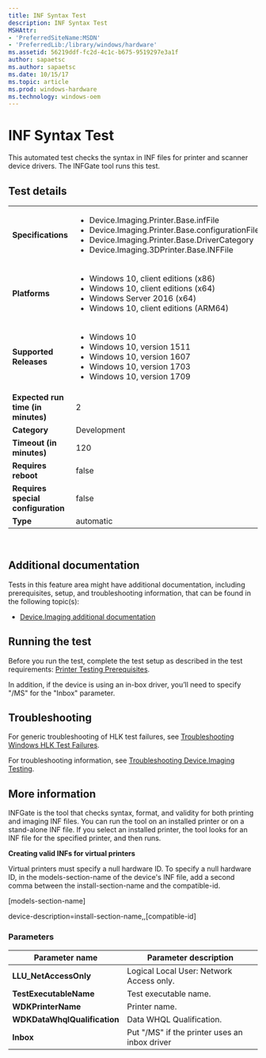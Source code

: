 ```yaml
---
title: INF Syntax Test
description: INF Syntax Test
MSHAttr:
- 'PreferredSiteName:MSDN'
- 'PreferredLib:/library/windows/hardware'
ms.assetid: 56219ddf-fc2d-4c1c-b675-9519297e3a1f
author: sapaetsc
ms.author: sapaetsc
ms.date: 10/15/17
ms.topic: article
ms.prod: windows-hardware
ms.technology: windows-oem
---
```


# <span id="p_hlk_test.7f8c935b-a57a-4e9f-a49a-d58165e7eb83"></span>INF Syntax Test


This automated test checks the syntax in INF files for printer and scanner device drivers. The INFGate tool runs this test.

## Test details
|||
|---|---|
| **Specifications**  | <ul><li>Device.Imaging.Printer.Base.infFile</li><li>Device.Imaging.Printer.Base.configurationFiles</li><li>Device.Imaging.Printer.Base.DriverCategory</li><li>Device.Imaging.3DPrinter.Base.INFFile</li></ul> |  
| **Platforms**   | <ul><li>Windows 10, client editions (x86)</li><li>Windows 10, client editions (x64)</li><li>Windows Server 2016 (x64)</li><li>Windows 10, client editions (ARM64)</li></ul> |
| **Supported Releases** | <ul><li>Windows 10</li><li>Windows 10, version 1511</li><li>Windows 10, version 1607</li><li>Windows 10, version 1703</li><li>Windows 10, version 1709</li></ul> |
|**Expected run time (in minutes)**| 2 |
|**Category**| Development |
|**Timeout (in minutes)**| 120 |
|**Requires reboot**| false |
|**Requires special configuration**| false |
|**Type**| automatic |

 

## <span id="Additional_documentation"></span><span id="additional_documentation"></span><span id="ADDITIONAL_DOCUMENTATION"></span>Additional documentation


Tests in this feature area might have additional documentation, including prerequisites, setup, and troubleshooting information, that can be found in the following topic(s):

-   [Device.Imaging additional documentation](device-imaging-additional-documentation.md)

## <span id="Running_the_test"></span><span id="running_the_test"></span><span id="RUNNING_THE_TEST"></span>Running the test


Before you run the test, complete the test setup as described in the test requirements: [Printer Testing Prerequisites](printer-testing-prerequisites.md).

In addition, if the device is using an in-box driver, you’ll need to specify "/MS" for the "Inbox" parameter.

## <span id="Troubleshooting"></span><span id="troubleshooting"></span><span id="TROUBLESHOOTING"></span>Troubleshooting


For generic troubleshooting of HLK test failures, see [Troubleshooting Windows HLK Test Failures](..\user\troubleshooting-windows-hlk-test-failures.md).

For troubleshooting information, see [Troubleshooting Device.Imaging Testing](troubleshooting-deviceimaging-testing.md).

## <span id="More_information"></span><span id="more_information"></span><span id="MORE_INFORMATION"></span>More information


INFGate is the tool that checks syntax, format, and validity for both printing and imaging INF files. You can run the tool on an installed printer or on a stand-alone INF file. If you select an installed printer, the tool looks for an INF file for the specified printer, and then runs.

**Creating valid INFs for virtual printers**

Virtual printers must specify a null hardware ID. To specify a null hardware ID, in the models-section-name of the device's INF file, add a second comma between the install-section-name and the compatible-id.

\[models-section-name\]

device-description=install-section-name,,\[compatible-id\]

### <span id="Parameters"></span><span id="parameters"></span><span id="PARAMETERS"></span>Parameters

| Parameter name               | Parameter description                         |
|------------------------------|-----------------------------------------------|
| **LLU\_NetAccessOnly**       | Logical Local User: Network Access only.      |
| **TestExecutableName**       | Test executable name.                         |
| **WDKPrinterName**           | Printer name.                                 |
| **WDKDataWhqlQualification** | Data WHQL Qualification.                      |
| **Inbox**                    | Put "/MS" if the printer uses an inbox driver |

 

 

 






